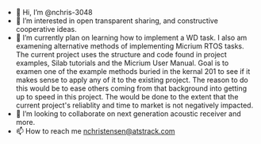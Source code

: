 - 👋 Hi, I’m @nchris-3048
- 👀 I’m interested in open transparent sharing, and constructive cooperative ideas.
- 🌱 I’m currently plan on learning how to implement a WD task. I also am examening alternative methods of implementing Micrium RTOS tasks. The current project uses the structure and code found in project examples, Silab tutorials and the Micrium User Manual. Goal is to examen one of the example methods buried in the kernal 201 to see if it makes sense to apply any of it to the existing project. The reason to do this would be to ease others coming from that background into getting up to speed in this project. The would be done to the extent that the current project's reliablity and time to market is not negatively impacted. 
- 💞️ I’m looking to collaborate on next generation acoustic receiver and more.
- 📫 How to reach me nchristensen@atstrack.com
<!---
nchris-3048/nchris-3048 is a ✨ special ✨ repository because its `README.md` (this file) appears on your GitHub profile.
You can click the Preview link to take a look at your changes.
--->
